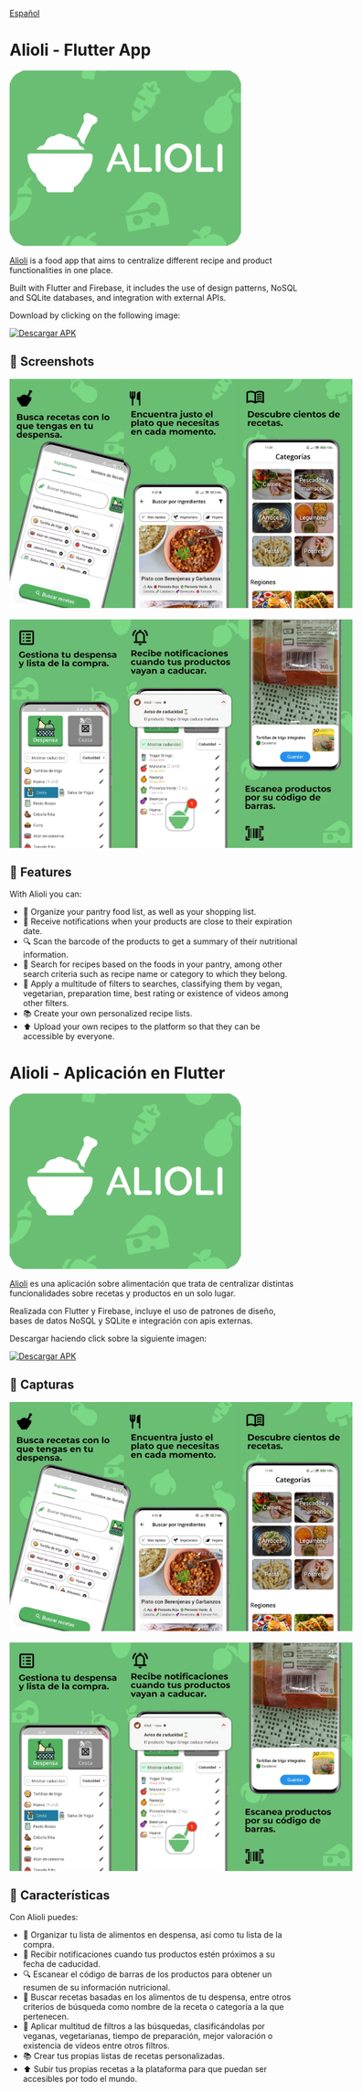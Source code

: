 [Español](#wordel---aplicación-en-flutter)

# Alioli - Flutter App

<img src="screenshots/function_graph.png" width="405" height="307">

[Alioli](https://alioliapp.github.io/home/) is a food app that aims to centralize different recipe and product functionalities in one place.

Built with Flutter and Firebase, it includes the use of design patterns, NoSQL and SQLite databases, and integration with external APIs.

Download by clicking on the following image:

[![Descargar APK](https://upload.wikimedia.org/wikipedia/commons/7/78/Google_Play_Store_badge_EN.svg)](https://play.google.com/store/apps/details?id=com.jc.alioli)

## 📸 Screenshots

<div style="display: flex; justify-content: space-between;">
    <img src="screenshots/image1.png" alt="Screenshot 1" width="200"/>
    <img src="screenshots/image3.png" alt="Screenshot 2" width="200"/>
    <img src="screenshots/image2.png" alt="Screenshot 3" width="200"/>
</div>

<div style="display: flex; justify-content: space-between; margin-top: 20px;">
    <img src="screenshots/image4.png" alt="Screenshot 4" width="200"/>
    <img src="screenshots/image5.png" alt="Screenshot 5" width="200"/>
    <img src="screenshots/image6.png" alt="Screenshot 6" width="200"/>
</div>


## 📌 Features
With Alioli you can:

- 🛒 Organize your pantry food list, as well as your shopping list.
- 📅 Receive notifications when your products are close to their expiration date.
- 🔍 Scan the barcode of the products to get a summary of their nutritional information.
- 🥕 Search for recipes based on the foods in your pantry, among other search criteria such as recipe name or category to which they belong.
- 🔧 Apply a multitude of filters to searches, classifying them by vegan, vegetarian, preparation time, best rating or existence of videos among other filters.
- 📚 Create your own personalized recipe lists.
- ⬆️ Upload your own recipes to the platform so that they can be accessible by everyone.


# Alioli - Aplicación en Flutter

<img src="screenshots/function_graph.png" width="405" height="307">

[Alioli](https://alioliapp.github.io/home/) es una aplicación sobre alimentación que trata de centralizar distintas funcionalidades sobre recetas y productos en un solo lugar.

Realizada con Flutter y Firebase, incluye el uso de patrones de diseño, bases de datos NoSQL y SQLite e integración con apis externas.

Descargar haciendo click sobre la siguiente imagen:

[![Descargar APK](https://upload.wikimedia.org/wikipedia/commons/7/78/Google_Play_Store_badge_EN.svg)](https://play.google.com/store/apps/details?id=com.jc.alioli)

## 📸 Capturas

<div style="display: flex; justify-content: space-between;">
    <img src="screenshots/image1.png" alt="Screenshot 1" width="200"/>
    <img src="screenshots/image3.png" alt="Screenshot 2" width="200"/>
    <img src="screenshots/image2.png" alt="Screenshot 3" width="200"/>
</div>

<div style="display: flex; justify-content: space-between; margin-top: 20px;">
    <img src="screenshots/image4.png" alt="Screenshot 4" width="200"/>
    <img src="screenshots/image5.png" alt="Screenshot 5" width="200"/>
    <img src="screenshots/image6.png" alt="Screenshot 6" width="200"/>
</div>

## 📌 Características
Con Alioli puedes:

- 🛒 Organizar tu lista de alimentos en despensa, así como tu lista de la compra.
- 📅 Recibir notificaciones cuando tus productos estén próximos a su fecha de caducidad.
- 🔍 Escanear el código de barras de los productos para obtener un resumen de su información nutricional.
- 🥕 Buscar recetas basadas en los alimentos de tu despensa, entre otros criterios de búsqueda como nombre de la receta o categoría a la que pertenecen.
- 🔧 Aplicar multitud de filtros a las búsquedas, clasificándolas por veganas, vegetarianas, tiempo de preparación, mejor valoración o existencia de vídeos entre otros filtros.
- 📚 Crear tus propias listas de recetas personalizadas.
- ⬆️ Subir tus propias recetas a la plataforma para que puedan ser accesibles por todo el mundo.
